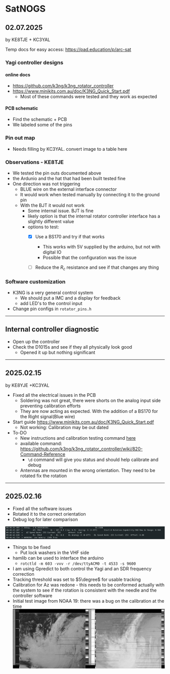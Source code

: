 # SatNOGS


## 02.07.2025  
by KE8TJE + KC3YAL

Temp docs for easy access: https://pad.education/p/arc-sat
### Yagi controller designs 

#### online docs

- https://github.com/k3ng/k3ng_rotator_controller
- https://www.minikits.com.au/doc/K3NG_Quick_Start.pdf
	- Most of these commands were tested and they work as expected 
#### PCB schematic 
- Find the schematic + PCB
- We labeled some of the pins
### Pin out map
- Needs filling by KC3YAL. convert image to a table here
### Observations  - KE8TJE

- We tested the pin outs documented above 
- the Ardunio and the hat that had been built tested fine
- One direction was not triggering 
	- BLUE wire on the external interface connector 
	- It would work when tested manually by connecting it to the ground pin
	- With the BJT it would not work 
		- Some internal issue. BJT is fine 
		- likely option is that the internal rotator controller interface has a slightly different value
		- options to test: 
			- [x] Use a BS170 and try if that works
				- This works with 5V supplied by the arduino, but not with digital IO
				- Possible that the configuration was the issue
			- [ ] Reduce the $R_c$ resistance and see if that changes any thing


### Software customization

- K3NG is a very general control system
	- We should put a IMC and a display for feedback
	- add LED's to the control input 
- Change pin configs in `rotator_pins.h`

---
## Internal controller diagnostic

- Open up the controller 
- Check the D1015s and see if they all physically look good
	- Opened it up but nothing significant


---
## 2025.02.15
by KE8YJE +KC3YAL 

- Fixed all the electrical issues in the PCB
	- Soldering was not great, there were shorts on the analog input side preventing calibration efforts
	- They are now acting as expected. With the addition of a BS170 for the Right signal(Blue wire)
- Start guide https://www.minikits.com.au/doc/K3NG_Quick_Start.pdf
	- Not working: Calibration may be out dated
- To-DO
	- New instructions and calibration testing command [here](https://github.com/k3ng/k3ng_rotator_controller/wiki/500-Heading-Calibration)
	- available command: https://github.com/k3ng/k3ng_rotator_controller/wiki/820-Command-Reference
		- `\d` command will give you status and should help calibrate and debug
	- Antennas are mounted in the wrong orientation. They need to be rotated fix the rotation
---
## 2025.02.16

- Fixed all the software issues 
- Rotated it to the correct orientation
- Debug log for later comparison

![](res/Pasted%20image%2020250216095152.png)

- Things to be fixed
	- Put lock washers in the VHF side
- hamlib can be used to interface the arduino
	- `rotctld -m 603 -vvv -r /dev/ttyACM0 -t 4533 -s 9600`
- I am using Gpredict to both control the Yagi and an SDR frequency correction 
- Tracking threshold was set to $5\degree$  for usable tracking
- Calibration for Az was redone - this needs to be conformed actually with the system to see if the rotation is consistent with the needle and the controller software
- Initial test image from NOAA 19: there was a bug on the calibration at the time
![](res/Pasted%20image%2020250216122735.png)